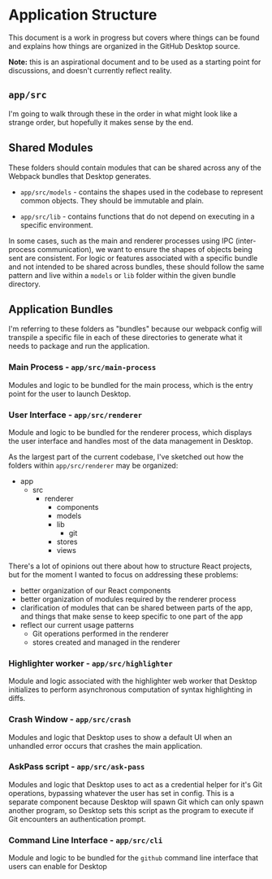 # Application Structure

This document is a work in progress but covers where things can be found and
explains how things are organized in the GitHub Desktop source.

**Note:** this is an aspirational document and to be used as a starting point
for discussions, and doesn't currently reflect reality.

## `app/src`

I'm going to walk through these in the order in what might look like a strange
order, but hopefully it makes sense by the end.

## Shared Modules

These folders should contain modules that can be shared across any of the
Webpack bundles that Desktop generates.

 - `app/src/models` - contains the shapes used in the codebase to represent
common objects. They should be immutable and plain.

 - `app/src/lib` - contains functions that do not depend on executing in a
 specific environment.

In some cases, such as the main and renderer processes using IPC (inter-process
communication), we want to ensure the shapes of objects being sent are
consistent. For logic or features associated with a specific bundle and not
intended to be shared across bundles, these should follow the same pattern and
live within a `models` or `lib` folder within the given bundle directory.

## Application Bundles

I'm referring to these folders as "bundles" because our webpack config will
transpile a specific file in each of these directories to generate what it
needs to package and run the application.

### Main Process - `app/src/main-process`

Modules and logic to be bundled for the main process, which is the entry point
for the user to launch Desktop.

### User Interface - `app/src/renderer`

Module and logic to be bundled for the renderer process, which displays the
user interface and handles most of the data management in Desktop.

As the largest part of the current codebase, I've sketched out how the folders
within `app/src/renderer` may be organized:

 - app
    - src
       - renderer
          - components
          - models
          - lib
             - git
          - stores
          - views

There's a lot of opinions out there about how to structure React projects, but
for the moment I wanted to focus on addressing these problems:

 - better organization of our React components
 - better organization of modules required by the renderer process
 - clarification of modules that can be shared between parts of the app, and
   things that make sense to keep specific to one part of the app
 - reflect our current usage patterns
    - Git operations performed in the renderer
    - stores created and managed in the renderer

### Highlighter worker - `app/src/highlighter`

Module and logic associated with the highlighter web worker that Desktop initializes to perform asynchronous computation of syntax highlighting in diffs.

### Crash Window - `app/src/crash`

Modules and logic that Desktop uses to show a default UI when an unhandled error occurs that crashes the main application.

### AskPass script - `app/src/ask-pass`

Modules and logic that Desktop uses to act as a credential helper for it's Git operations, bypassing whatever the user has set in config. This is a separate component because Desktop will spawn Git which can only spawn another program, so Desktop sets this script as the program to execute if Git encounters an authentication prompt.

### Command Line Interface - `app/src/cli`

Module and logic to be bundled for the `github` command line interface that
users can enable for Desktop

